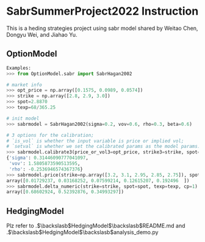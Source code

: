 # SabrSummerProject2022 Instruction
This is a heding strategies project using sabr model shared by Weitao Chen, Dongyu Wei, and Jiahao Yu.
## OptionModel

```python
Examples:
>>> from OptionModel.sabr import SabrHagan2002

# market info
>>> opt_price = np.array([0.1575, 0.0989, 0.0574])
>>> strike = np.array([2.8, 2.9, 3.0])
>>> spot=2.8870
>>> texp=68/365.25

# init model
>>> sabrmodel = SabrHagan2002(sigma=0.2, vov=0.6, rho=0.3, beta=0.6)

# 3 options for the calibration; 
# `is_vol` is whether the input variable is price or implied vol; 
# `setval` is whether we set the calibrated params as the model params.
>>> sabrmodel.calibrate3(price_or_vol3=opt_price, strike3=strike, spot=spot, texp=texp, is_vol=False, setval=True)
{'sigma': 0.31446090777041097,
 'vov': 1.5805873590513595,
 'rho': -0.2536946574367376}
>>> sabrmodel.price(strike=np.array([3.2, 3.1, 2.95, 2.85, 2.75]), spot=spot, texp=texp, cp=1)
array([0.01729237, 0.03168252, 0.07599214, 0.12615207, 0.192496  ])
>>> sabrmodel.delta_numeric(strike=strike, spot=spot, texp=texp, cp=1)
array([0.68602924, 0.52392876, 0.34993297])
```
## HedgingModel

Plz refer to .$\backslasb$HedgingModel$\backslasb$README.md and .$\backslasb$HedgingModel$\backslasb$analysis_demo.py